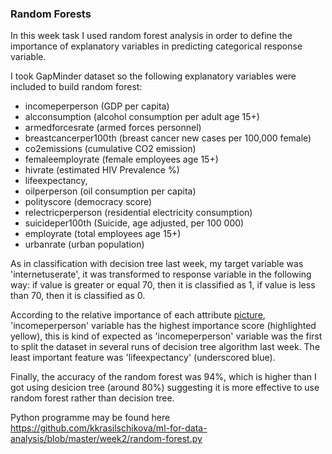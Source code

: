 ### Random Forests

In this week task I used random forest analysis in order to define the importance of explanatory variables in predicting categorical response variable.

I took GapMinder dataset so the following explanatory variables were included to build random forest:
  - incomeperperson (GDP per capita)
  - alcconsumption (alcohol consumption per adult age 15+)
  - armedforcesrate (armed forces personnel)
  - breastcancerper100th (breast cancer new cases per 100,000 female)
  - co2emissions (cumulative CO2 emission)
  - femaleemployrate (female employees age 15+)
  - hivrate (estimated HIV Prevalence %)
  - lifeexpectancy,	
  - oilperperson (oil consumption per capita)
  - polityscore (democracy score)
  - relectricperperson (residential electricity consumption)
  - suicideper100th (Suicide, age adjusted, per 100 000)
  - employrate (total employees age 15+)
  - urbanrate (urban population)
  
  As in classification with decision tree last week, my target variable was 'internetuserate', it was transformed to response variable in the following way: if value is greater or equal 70, then it is classified as 1, if value is less than 70, then it is classified as 0.
  
  According to the relative importance of each attribute [picture](https://github.com/kkrasilschikova/ml-for-data-analysis/blob/master/week2/plot.PNG), 'incomeperperson' variable has the highest importance score (highlighted yellow), this is kind of expected as 'incomeperperson' variable was the first to split the dataset in several runs of decision tree algorithm last week. The least important feature was 'lifeexpectancy' (underscored blue).
  
  Finally, the accuracy of the random forest was 94%, which is higher than I got using desicion tree (around 80%) suggesting it is more effective to use random forest rather than decision tree.
  
  Python programme may be found here https://github.com/kkrasilschikova/ml-for-data-analysis/blob/master/week2/random-forest.py
